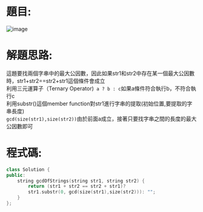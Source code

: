 # 題目:
![image](https://github.com/HoChenYu/Leetcode-programing-practice/assets/63805851/8fe7efdd-b21e-4f66-9b8b-4fc9c654c6e6)
# 解題思路:
這題要找兩個字串中的最大公因數，因此如果str1和str2中存在某一個最大公因數時，str1+str2==str2+str1這個條件會成立  
利用三元運算子（Ternary Operator)```` a ? b : c````如果a條件符合執行b，不符合執行c  
利用substr()這個member function對str1進行字串的提取(初始位置,要提取的字串長度)  
````gcd(size(str1),size(str2))````由於前面a成立，接著只要找字串之間的長度的最大公因數即可  
# 程式碼:
````C++
class Solution {
public:
    string gcdOfStrings(string str1, string str2) {
        return (str1 + str2 == str2 + str1)? 
        str1.substr(0, gcd(size(str1),size(str2))): "";
    }
};
````
